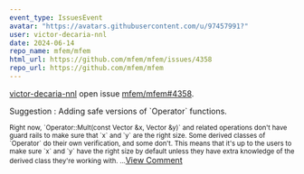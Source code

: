 ```yaml
---
event_type: IssuesEvent
avatar: "https://avatars.githubusercontent.com/u/97457991?"
user: victor-decaria-nnl
date: 2024-06-14
repo_name: mfem/mfem
html_url: https://github.com/mfem/mfem/issues/4358
repo_url: https://github.com/mfem/mfem
---
```


<a href='https://github.com/victor-decaria-nnl' target='_blank'>victor-decaria-nnl</a> open issue <a href='https://github.com/mfem/mfem/issues/4358' target='_blank'>mfem/mfem#4358</a>.

<p>Suggestion : Adding safe versions of `Operator` functions.</p><small>Right now, `Operator::Mult(const Vector &x, Vector &y)` and related operations don't have guard rails to make sure that `x` and `y` are the right size. Some derived classes of `Operator` do their own verification, and some don't. This means that it's up to the users to make sure `x` and `y` have the right size by default unless they have extra knowledge of the derived class they're working with....</small><a href='https://github.com/mfem/mfem/issues/4358' target='_blank'>View Comment</a>